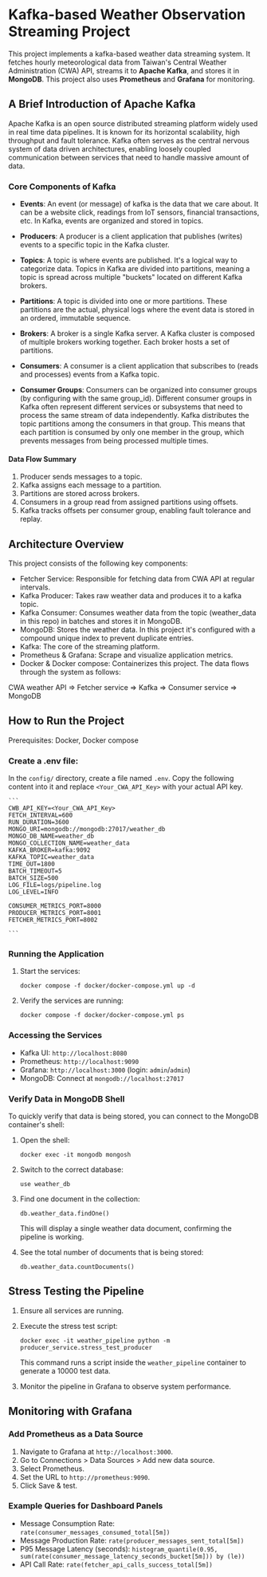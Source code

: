 # Kafka-based Weather Observation Streaming Project

This project implements a kafka-based weather data streaming system. It fetches hourly meteorological data from Taiwan's Central Weather Administration (CWA) API, streams it to **Apache Kafka**, and stores it in **MongoDB**. This project also uses **Prometheus** and **Grafana** for monitoring. 

## A Brief Introduction of Apache Kafka

Apache Kafka is an open source distributed streaming platform widely used in real time data pipelines. It is known for its horizontal scalability, high throughput and fault tolerance.
Kafka often serves as the central nervous system of data driven architectures, enabling loosely coupled communication between services that need to handle massive amount of data. 

### Core Components of Kafka

- **Events**: 
	An event (or message) of kafka is the data that we care about. It can be a website click, readings from IoT sensors, financial transactions, etc. In Kafka, events are organized and stored in topics. 
	
- **Producers**: 
	A producer is a client application that publishes (writes) events to a specific topic in the Kafka cluster. 
	
- **Topics**: 
	A topic is where events are published. It's a logical way to categorize data. Topics in Kafka are divided into partitions, meaning a topic is spread across multiple "buckets" located on different Kafka brokers. 
	
- **Partitions**: 
	A topic is divided into one or more partitions. These partitions are the actual, physical logs where the event data is stored in an ordered, immutable sequence. 
	
- **Brokers**: 
	A broker is a single Kafka server. A Kafka cluster is composed of multiple brokers working together. Each broker hosts a set of partitions. 
	
- **Consumers**: 
	A consumer is a client application that subscribes to (reads and processes) events from a Kafka topic. 
	
- **Consumer Groups**: 
	Consumers can be organized into consumer groups (by configuring with the same group_id). Different consumer groups in Kafka often represent different services or subsystems that need to process the same stream of data independently. Kafka distributes the topic partitions among the consumers in that group. This means that each partition is consumed by only one member in the group, which prevents messages from being processed multiple times.  

#### Data Flow Summary
1. Producer sends messages to a topic.
2. Kafka assigns each message to a partition.
3. Partitions are stored across brokers. 
4. Consumers in a group read from assigned partitions using offsets. 
5. Kafka tracks offsets per consumer group, enabling fault tolerance and replay. 

## Architecture Overview
This project consists of the following key components: 
- Fetcher Service: Responsible for fetching data from CWA API at regular intervals. 
- Kafka Producer: Takes raw weather data and produces it to a kafka topic.
- Kafka Consumer: Consumes weather data from the topic (weather_data in this repo) in batches and stores it in MongoDB.
- MongoDB: Stores the weather data. In this project it's configured with a compound unique index to prevent duplicate entries.
- Kafka: The core of the streaming platform.
- Prometheus & Grafana: Scrape and visualize application metrics.
- Docker & Docker compose: Containerizes this project. 
The data flows through the system as follows: 

CWA weather API => Fetcher service => Kafka => Consumer service => MongoDB
## How to Run the Project
Prerequisites: Docker, Docker compose

### Create a .env file: 
In the `config/` directory, create a file named `.env`. Copy the following content into it and replace `<Your_CWA_API_Key>` with your actual API key.
    
    ```
    CWB_API_KEY=<Your_CWA_API_Key>
	FETCH_INTERVAL=600
	RUN_DURATION=3600
	MONGO_URI=mongodb://mongodb:27017/weather_db
	MONGO_DB_NAME=weather_db
	MONGO_COLLECTION_NAME=weather_data
	KAFKA_BROKER=kafka:9092
	KAFKA_TOPIC=weather_data
	TIME_OUT=1800
	BATCH_TIMEOUT=5
	BATCH_SIZE=500
	LOG_FILE=logs/pipeline.log
	LOG_LEVEL=INFO
	
	CONSUMER_METRICS_PORT=8000
	PRODUCER_METRICS_PORT=8001
	FETCHER_METRICS_PORT=8002

    ```

### Running the Application

1. Start the services:
    ```
    docker compose -f docker/docker-compose.yml up -d
    ```
2. Verify the services are running:
    ```
    docker compose -f docker/docker-compose.yml ps
    ```
### Accessing the Services

- Kafka UI: `http://localhost:8080`
- Prometheus: `http://localhost:9090`
- Grafana: `http://localhost:3000` (login: `admin`/`admin`)
- MongoDB: Connect at `mongodb://localhost:27017`

### Verify Data in MongoDB Shell

To quickly verify that data is being stored, you can connect to the MongoDB container's shell:

1. Open the shell:
    ```
    docker exec -it mongodb mongosh
    ```
    
2. Switch to the correct database:
    
    ```
    use weather_db
    ```
    
3. Find one document in the collection:
    ```
    db.weather_data.findOne()
    ```
    
    This will display a single weather data document, confirming the pipeline is working.

4.  See the total number of documents that is being stored: 
	```
	db.weather_data.countDocuments()
	```
## Stress Testing the Pipeline

1. Ensure all services are running.
    
2. Execute the stress test script:    
    ```
    docker exec -it weather_pipeline python -m    producer_service.stress_test_producer
    ```
    
	This command runs a script inside the `weather_pipeline` container to generate a 10000 test data.
    
3. Monitor the pipeline in Grafana to observe system performance.

## Monitoring with Grafana

### Add Prometheus as a Data Source

1. Navigate to Grafana at `http://localhost:3000`.
2. Go to Connections > Data Sources > Add new data source.
3. Select Prometheus.
4. Set the URL to `http://prometheus:9090`.
5. Click Save & test.
    

### Example Queries for Dashboard Panels

- Message Consumption Rate: `rate(consumer_messages_consumed_total[5m])`
- Message Production Rate: `rate(producer_messages_sent_total[5m])`
- P95 Message Latency (seconds): `histogram_quantile(0.95, sum(rate(consumer_message_latency_seconds_bucket[5m])) by (le))`
- API Call Rate: `rate(fetcher_api_calls_success_total[5m])`